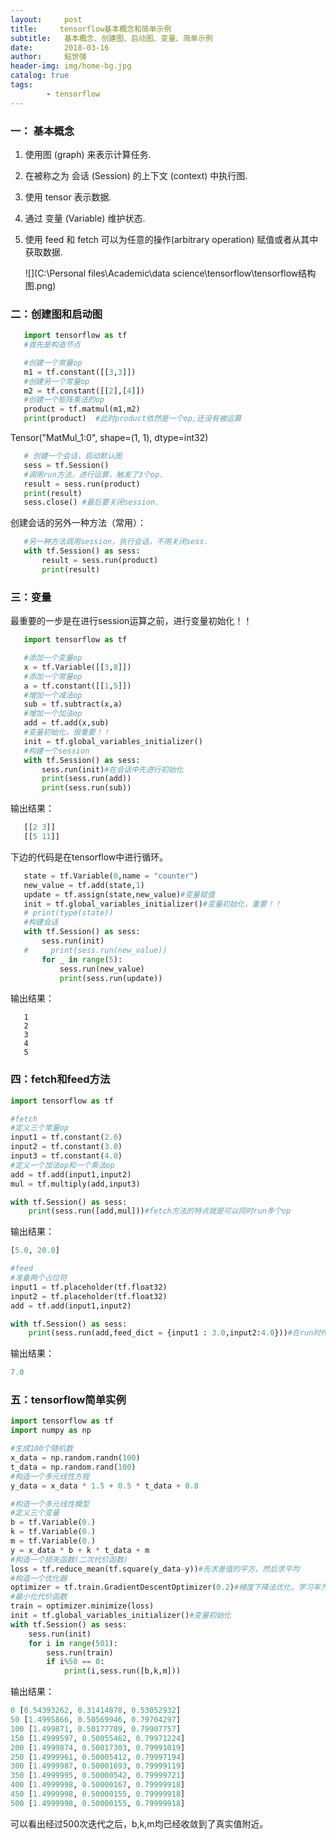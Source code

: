 ```yaml
---
layout:     post
title:     tensorflow基本概念和简单示例
subtitle:   基本概念、创建图、启动图、变量、简单示例
date:       2018-03-16
author:     粘世强
header-img: img/home-bg.jpg
catalog: true
tags:
        - tensorflow
---
```

### 一： 基本概念

1. 使用图 (graph) 来表示计算任务.

2. 在被称之为 会话 (Session) 的上下文 (context) 中执行图.

3. 使用 tensor 表示数据.

4. 通过 变量 (Variable) 维护状态.

5. 使用 feed 和 fetch 可以为任意的操作(arbitrary operation) 赋值或者从其中获取数据.

   ![](C:\Personal files\Academic\data science\tensorflow\tensorflow结构图.png)

### 二：创建图和启动图

```python
   import tensorflow as tf
   #首先是构造节点

   #创建一个常量op
   m1 = tf.constant([[3,3]])
   #创建另一个常量op
   m2 = tf.constant([[2],[4]])
   #创建一个矩阵乘法的op
   product = tf.matmul(m1,m2)
   print(product)  #此时product依然是一个op,还没有被运算
```

   Tensor("MatMul_1:0", shape=(1, 1), dtype=int32)

```python
   # 创建一个会话，启动默认图
   sess = tf.Session()
   #调用run方法，进行运算，触发了3个op.
   result = sess.run(product)
   print(result)
   sess.close() #最后要关闭session.
```

   创建会话的另外一种方法（常用）：

```python
   #另一种方法调用session，执行会话，不用关闭sess.
   with tf.Session() as sess:
       result = sess.run(product)
       print(result)
```

### 三：变量

   最重要的一步是在进行session运算之前，进行变量初始化！！

```python
   import tensorflow as tf
```

```python
   #添加一个变量op
   x = tf.Variable([[3,8]])
   #添加一个常量op
   a = tf.constant([[1,5]])
   #增加一个减法op
   sub = tf.subtract(x,a)
   #增加一个加法op
   add = tf.add(x,sub)
   #变量初始化，很重要！！
   init = tf.global_variables_initializer()
   #构建一个session
   with tf.Session() as sess:
       sess.run(init)#在会话中先进行初始化
       print(sess.run(add))
       print(sess.run(sub))
```

   输出结果：

```python
   [[2 3]]
   [[5 11]]
```

   下边的代码是在tensorflow中进行循环。

```python
   state = tf.Variable(0,name = "counter")
   new_value = tf.add(state,1)
   update = tf.assign(state,new_value)#变量赋值
   init = tf.global_variables_initializer()#变量初始化，重要！！
   # print(type(state))
   #构建会话
   with tf.Session() as sess:
       sess.run(init)
   #     print(sess.run(new_value))
       for _ in range(5):
           sess.run(new_value)
           print(sess.run(update))
```

   输出结果：

```
   1
   2
   3
   4
   5
```

### 四：fetch和feed方法

```python
import tensorflow as tf
```

```python
#fetch
#定义三个常量op
input1 = tf.constant(2.0)
input2 = tf.constant(3.0)
input3 = tf.constant(4.0)
#定义一个加法op和一个乘法op
add = tf.add(input1,input2)
mul = tf.multiply(add,input3)

with tf.Session() as sess:
    print(sess.run([add,mul]))#fetch方法的特点就是可以同时run多个op
```

输出结果：

```python
[5.0, 20.0]
```

```python
#feed
#准备两个占位符
input1 = tf.placeholder(tf.float32)
input2 = tf.placeholder(tf.float32)
add = tf.add(input1,input2)

with tf.Session() as sess:
    print(sess.run(add,feed_dict = {input1 : 3.0,input2:4.0}))#在run时传入参数,以字典的形式传入参数
```

输出结果：

```python
7.0
```

### 五：tensorflow简单实例

```python
import tensorflow as tf
import numpy as np
```

```python
#生成100个随机数
x_data = np.random.randn(100)
t_data = np.random.rand(100)
#构造一个多元线性方程
y_data = x_data * 1.5 + 0.5 * t_data + 0.8
```

```python
#构造一个多元线性模型
#定义三个变量
b = tf.Variable(0.)
k = tf.Variable(0.)
m = tf.Variable(0.)
y = x_data * b + k * t_data + m
#构造一个损失函数(二次代价函数)
loss = tf.reduce_mean(tf.square(y_data-y))#先求差值的平方，然后求平均
#构造一个优化器
optimizer = tf.train.GradientDescentOptimizer(0.2)#梯度下降法优化，学习率为0.2
#最小化代价函数
train = optimizer.minimize(loss)
init = tf.global_variables_initializer()#变量初始化
with tf.Session() as sess:
    sess.run(init)
    for i in range(501):
        sess.run(train)
        if i%50 == 0:
            print(i,sess.run([b,k,m]))

```

输出结果：

```python
0 [0.54393262, 0.31414878, 0.53052932]
50 [1.4995866, 0.50569946, 0.79704297]
100 [1.499871, 0.50177789, 0.79907757]
150 [1.4999597, 0.50055462, 0.79971224]
200 [1.4999874, 0.50017303, 0.79991019]
250 [1.4999961, 0.50005412, 0.79997194]
300 [1.4999987, 0.50001693, 0.79999119]
350 [1.4999995, 0.50000542, 0.79999721]
400 [1.4999998, 0.50000167, 0.79999918]
450 [1.4999998, 0.50000155, 0.79999918]
500 [1.4999998, 0.50000155, 0.79999918]
```

可以看出经过500次迭代之后，b,k,m均已经收敛到了真实值附近。